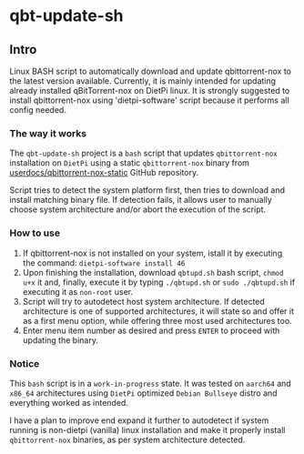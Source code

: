 # qbt-update-sh

## Intro
Linux BASH script to automatically download and update qbittorrent-nox to the latest version available.
Currently, it is mainly intended for updating already installed qBitTorrent-nox on DietPi linux.
It is strongly suggested to install qbittorrent-nox using 'dietpi-software' script because it performs all config needed.



### The way it works
 
The `qbt-update-sh` project is a `bash` script that updates `qbittorrent-nox` installation on `DietPi` using a static `qbittorrent-nox` binary from [userdocs/qbittorrent-nox-static](https://github.com/userdocs/qbittorrent-nox-static) GitHub repository.

Script tries to detect the system platform first, then tries to download and install matching binary file.
If detection fails, it allows user to manually choose system architecture and/or abort the execution of the script.

### How to use

1. If qbittorrent-nox is not installed on your system, istall it by executing the command: `dietpi-software install 46`
2. Upon finishing the installation, download `qbtupd.sh` bash script, `chmod u+x` it and, finally, execute it by typing `./qbtupd.sh` or `sudo ./qbtupd.sh` if executing it as `non-root` user.
3. Script will try to autodetect host system architecture. If detected architecture is one of supported architectures, it will state so and offer it as a first menu option, while offering three most used architectures too.
4. Enter menu item number as desired and press `ENTER` to proceed with updating the binary.


### Notice

This `bash` script is in a `work-in-progress` state.
It was tested on `aarch64` and `x86_64` architectures using `DietPi` optimized `Debian Bullseye` distro and everything worked as intended.

I have a plan to improve end expand it further to autodetect if system running is non-dietpi (vanilla) linux installation and make it properly install `qbittorrent-nox` binaries, as per system architecture detected.
